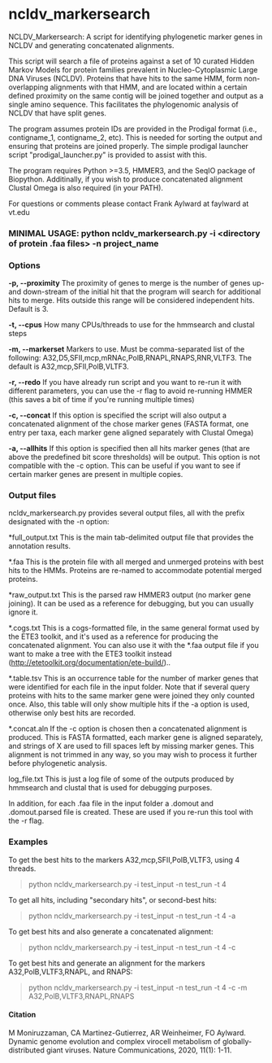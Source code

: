 # ncldv_markersearch
NCLDV_Markersearch: A script for identifying phylogenetic marker genes in NCLDV and generating concatenated alignments.

This script will search a file of proteins against a set of 10 curated Hidden Markov Models for protein families prevalent in Nucleo-Cytoplasmic Large DNA Viruses (NCLDV). Proteins that have hits to the same HMM, form non-overlapping alignments with that HMM, and are located within a certain defined proximity on the same contig will be joined together and output as a single amino sequence. This facilitates the phylogenomic analysis of NCLDV that have split genes.  

The program assumes protein IDs are provided in the Prodigal format (i.e., contigname_1, contigname_2, etc). This is needed for sorting the output and ensuring that proteins are joined properly. The simple prodigal launcher script "prodigal_launcher.py" is provided to assist with this. 

The program requires Python >=3.5, HMMER3, and the SeqIO package of Biopython. Additinally, if you wish to produce concatenated alignment Clustal Omega is also required (in your PATH). 

For questions or comments please contact Frank Aylward at faylward at vt.edu

### MINIMAL USAGE: python ncldv_markersearch.py -i <directory of protein .faa files> -n project_name

### Options

**-p, --proximity**
The proximity of genes to merge is the number of genes up- and down-stream of the initial hit that the program will search for additional hits to merge. Hits outside this range will be considered independent hits. Default is 3. 

**-t, --cpus**
How many CPUs/threads to use for the hmmsearch and clustal steps

**-m, --markerset**
Markers to use. Must be comma-separated list of the following: A32,D5,SFII,mcp,mRNAc,PolB,RNAPL,RNAPS,RNR,VLTF3. The default is A32,mcp,SFII,PolB,VLTF3.

**-r, --redo**
If you have already run script and you want to re-run it with different parameters, you can use the -r flag to avoid re-running HMMER (this saves a bit of time if you're running multiple times)

**-c, --concat**
If this option is specified the script will also output a concatenated alignment of the chose marker genes (FASTA format, one entry per taxa, each marker gene aligned separately with Clustal Omega)

**-a, --allhits**
If this option is specified then all hits marker genes (that are above the predefined bit score thresholds) will be output. This option is not compatible with the -c option. This can be useful if you want to see if certain marker genes are present in multiple copies. 



### Output files
ncldv_markersearch.py provides several output files, all with the prefix designated with the -n option:

*full_output.txt         This is the main tab-delimited output file that provides the annotation results. 

*.faa  This is the protein file with all merged and unmerged proteins with best hits to the HMMs. Proteins are re-named to accommodate potential merged proteins. 

*raw_output.txt          This is the parsed raw HMMER3 output (no marker gene joining). It can be used as a reference for debugging, but you can usually ignore it. 

*.cogs.txt                This is a cogs-formatted file, in the same general format used by the ETE3 toolkit, and it's used as a reference for producing the concatenated alignment. You can also use it with the *.faa output file if you want to make a tree with the ETE3 toolkit instead (http://etetoolkit.org/documentation/ete-build/).. 

*.table.tsv              This is an occurrence table for the number of marker genes that were identified for each file in the input folder. Note that if several query proteins with hits to the same marker gene were joined they only counted once. Also, this table will only show multiple hits if the -a option is used, otherwise only best hits are recorded. 

*.concat.aln           If the -c option is chosen then a concatenated alignment is produced. This is FASTA formatted, each marker gene is aligned separately, and strings of X are used to fill spaces left by missing marker genes. This alignment is not trimmed in any way, so you may wish to process it further before phylogenetic analysis. 

log_file.txt          This is just a log file of some of the outputs produced by hmmsearch and clustal that is used for debugging purposes. 

In addition, for each .faa file in the input folder a .domout and .domout.parsed file is created. These are used if you re-run this tool with the -r flag. 


### Examples

To get the best hits to the markers A32,mcp,SFII,PolB,VLTF3, using 4 threads. 
>python ncldv_markersearch.py -i test_input -n test_run -t 4

To get all hits, including "secondary hits", or second-best hits:
>python ncldv_markersearch.py -i test_input -n test_run -t 4 -a

To get best hits and also generate a concatenated alignment: 
>python ncldv_markersearch.py -i test_input -n test_run -t 4 -c

To get best hits and generate an alignment for the markers A32,PolB,VLTF3,RNAPL, and RNAPS:
>python ncldv_markersearch.py -i test_input -n test_run -t 4 -c -m A32,PolB,VLTF3,RNAPL,RNAPS

#### Citation
M Moniruzzaman, CA Martinez-Gutierrez, AR Weinheimer, FO Aylward. Dynamic genome evolution and complex virocell metabolism of globally-distributed giant viruses. Nature Communications, 2020, 11(1): 1-11.



